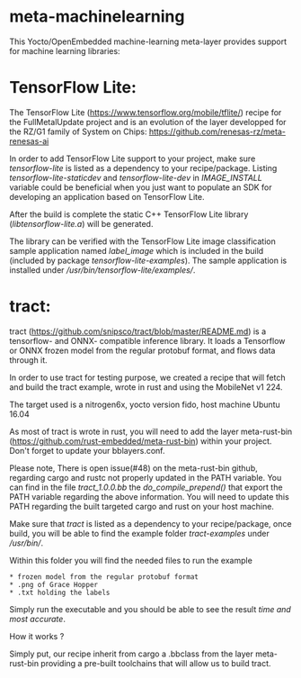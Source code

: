 # meta-machinelearning

This Yocto/OpenEmbedded machine-learning meta-layer provides support for machine learning libraries:

# TensorFlow Lite: 
The TensorFlow Lite (https://www.tensorflow.org/mobile/tflite/) recipe for the FullMetalUpdate project and is an evolution of the layer developped for the RZ/G1 family of System on Chips:
https://github.com/renesas-rz/meta-renesas-ai

In order to add TensorFlow Lite support to your project, make sure
*tensorflow-lite* is listed as a dependency to your recipe/package.
Listing *tensorflow-lite-staticdev* and *tensorflow-lite-dev* in *IMAGE\_INSTALL*
variable could be beneficial when you just want to populate an SDK for
developing an application based on TensorFlow Lite.

After the build is complete the static C++ TensorFlow Lite library
(*libtensorflow-lite.a*) will be generated.

The library can be verified with the TensorFlow Lite image classification sample
application named *label_image* which is included in the build (included by
package *tensorflow-lite-examples*). The sample application is installed under
*/usr/bin/tensorflow-lite/examples/*.

# tract:
tract (https://github.com/snipsco/tract/blob/master/README.md) is a tensorflow- and ONNX- compatible inference library.
It loads a Tensorflow or ONNX frozen model from the regular protobuf format, and flows data through it.

In order to use tract for testing purpose, we created a recipe that will fetch and build the tract example, wrote in rust and using the MobileNet v1 224.

The target used is a nitrogen6x, yocto version fido, host machine Ubuntu 16.04

As most of tract is wrote in rust, you will need to add the layer meta-rust-bin (https://github.com/rust-embedded/meta-rust-bin) within your project.
Don't forget to update your bblayers.conf.

Please note,
There is open issue(#48) on the meta-rust-bin github, regarding cargo and rustc not properly updated in the PATH variable.
You can find in the file *tract_1.0.0.bb* the *do_compile_prepend()* that export the PATH variable regarding the above information.
You will need to update this PATH regarding the built targeted cargo and rust on your host machine.


Make sure that *tract* is listed as a dependency to your recipe/package, once build, you will be able to find the example folder *tract-examples* under */usr/bin/*.

Within this folder you will find the needed files to run the example

	* frozen model from the regular protobuf format
	* .png of Grace Hopper
	* .txt holding the labels

Simply run the executable and you should be able to see the result *time and most accurate*.

How it works ?

Simply put, our recipe inherit from cargo a .bbclass from the layer meta-rust-bin providing a pre-built toolchains that will allow us to build tract.
